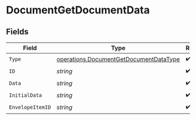 # DocumentGetDocumentData


## Fields

| Field                                                                                            | Type                                                                                             | Required                                                                                         | Description                                                                                      |
| ------------------------------------------------------------------------------------------------ | ------------------------------------------------------------------------------------------------ | ------------------------------------------------------------------------------------------------ | ------------------------------------------------------------------------------------------------ |
| `Type`                                                                                           | [operations.DocumentGetDocumentDataType](../../models/operations/documentgetdocumentdatatype.md) | :heavy_check_mark:                                                                               | N/A                                                                                              |
| `ID`                                                                                             | *string*                                                                                         | :heavy_check_mark:                                                                               | N/A                                                                                              |
| `Data`                                                                                           | *string*                                                                                         | :heavy_check_mark:                                                                               | N/A                                                                                              |
| `InitialData`                                                                                    | *string*                                                                                         | :heavy_check_mark:                                                                               | N/A                                                                                              |
| `EnvelopeItemID`                                                                                 | *string*                                                                                         | :heavy_check_mark:                                                                               | N/A                                                                                              |